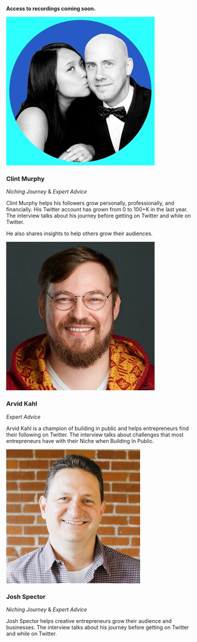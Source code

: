
**Access to recordings coming soon.**

<a class='thumb' href="https://twitter.com/iamclintmurphy"><img src='/assets/img/iamclintmurphy.jpg'></a>
### Clint Murphy

*Niching Journey* & *Expert Advice*

Clint Murphy helps his followers grow personally, professionally, and financially. His Twitter account has grown from 0 to 100+K in the last year. The interview talks about his journey before getting on Twitter and while on Twitter.

He also shares insights to help others grow their audiences.

<a class='thumb' href="https://twitter.com/arvidkahl"><img src='/assets/img/arvidkahl.jpg'></a>
### Arvid Kahl

*Expert Advice*

Arvid Kahl is a champion of building in public and helps entrepreneurs find their following on Twitter. The interview talks about challenges that most entrepreneurs have with their Niche when Building In Public.

<a class='thumb' href="https://twitter.com/jspector"><img src='/assets/img/jspector.jpg'></a>
### Josh Spector

*Niching Journey* & *Expert Advice*

Josh Spector helps creative entrepreneurs grow their audience and businesses. The interview talks about his journey before getting on Twitter and while on Twitter.